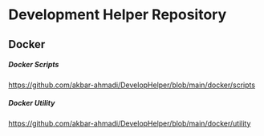 # Development Helper Repository



## Docker
##### Docker Scripts
https://github.com/akbar-ahmadi/DevelopHelper/blob/main/docker/scripts
##### Docker Utility
https://github.com/akbar-ahmadi/DevelopHelper/blob/main/docker/utility
